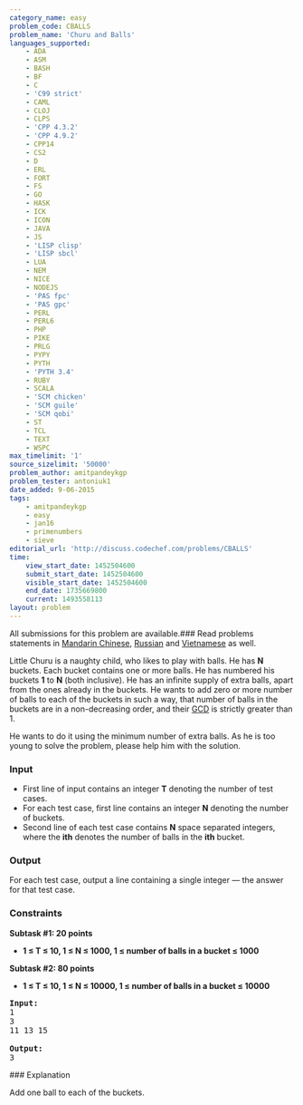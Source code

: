 ```yaml
---
category_name: easy
problem_code: CBALLS
problem_name: 'Churu and Balls'
languages_supported:
    - ADA
    - ASM
    - BASH
    - BF
    - C
    - 'C99 strict'
    - CAML
    - CLOJ
    - CLPS
    - 'CPP 4.3.2'
    - 'CPP 4.9.2'
    - CPP14
    - CS2
    - D
    - ERL
    - FORT
    - FS
    - GO
    - HASK
    - ICK
    - ICON
    - JAVA
    - JS
    - 'LISP clisp'
    - 'LISP sbcl'
    - LUA
    - NEM
    - NICE
    - NODEJS
    - 'PAS fpc'
    - 'PAS gpc'
    - PERL
    - PERL6
    - PHP
    - PIKE
    - PRLG
    - PYPY
    - PYTH
    - 'PYTH 3.4'
    - RUBY
    - SCALA
    - 'SCM chicken'
    - 'SCM guile'
    - 'SCM qobi'
    - ST
    - TCL
    - TEXT
    - WSPC
max_timelimit: '1'
source_sizelimit: '50000'
problem_author: amitpandeykgp
problem_tester: antoniuk1
date_added: 9-06-2015
tags:
    - amitpandeykgp
    - easy
    - jan16
    - primenumbers
    - sieve
editorial_url: 'http://discuss.codechef.com/problems/CBALLS'
time:
    view_start_date: 1452504600
    submit_start_date: 1452504600
    visible_start_date: 1452504600
    end_date: 1735669800
    current: 1493558113
layout: problem
---
```

All submissions for this problem are available.###  Read problems statements in [Mandarin Chinese](http://www.codechef.com/download/translated/JAN16/mandarin/CBALLS.pdf), [Russian](http://www.codechef.com/download/translated/JAN16/russian/CBALLS.pdf) and [Vietnamese](http://www.codechef.com/download/translated/JAN16/vietnamese/CBALLS.pdf) as well.

Little Churu is a naughty child, who likes to play with balls. He has **N** buckets. Each bucket contains one or more balls. He has numbered his buckets **1** to **N** (both inclusive). He has an infinite supply of extra balls, apart from the ones already in the buckets. He wants to add zero or more number of balls to each of the buckets in such a way, that number of balls in the buckets are in a non-decreasing order, and their [GCD](https://en.wikipedia.org/wiki/Greatest_common_divisor) is strictly greater than 1.

He wants to do it using the minimum number of extra balls. As he is too young to solve the problem, please help him with the solution.

### Input

- First line of input contains an integer **T** denoting the number of test cases.
- For each test case, first line contains an integer **N** denoting the number of buckets.
- Second line of each test case contains **N** space separated integers, where the **ith** denotes the number of balls in the **ith** bucket.

### Output

For each test case, output a line containing a single integer — the answer for that test case.

### Constraints

**Subtask #1: 20 points**

- **1 ≤ T ≤ 10, 1 ≤ N ≤ 1000, 1 ≤ number of balls in a bucket ≤ 1000**

**Subtask #2: 80 points**

- **1 ≤ T ≤ 10, 1 ≤ N ≤ 10000, 1 ≤ number of balls in a bucket ≤ 10000**

<pre><b>Input:</b>
1
3
11 13 15

<b>Output:</b>
3
</pre>### Explanation

Add one ball to each of the buckets.
